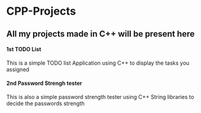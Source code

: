 # CPP-Projects
## All my projects made in C++ will be present here

#### 1st  TODO List

  This is a simple TODO list Application using C++ to display the tasks you assigned


#### 2nd  Password Strengh tester

  This is also a simple password strength tester using C++ String libraries to decide the passwords strength

